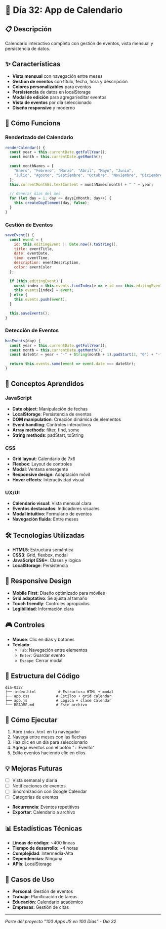 # 📅 Día 32: App de Calendario

## 📋 Descripción
Calendario interactivo completo con gestión de eventos, vista mensual y persistencia de datos.

## ✨ Características
- **Vista mensual** con navegación entre meses
- **Gestión de eventos** con título, fecha, hora y descripción
- **Colores personalizables** para eventos
- **Persistencia** de datos en localStorage
- **Modal de edición** para agregar/editar eventos
- **Vista de eventos** por día seleccionado
- **Diseño responsive** y moderno

## 🚀 Cómo Funciona

### Renderizado del Calendario
```javascript
renderCalendar() {
  const year = this.currentDate.getFullYear();
  const month = this.currentDate.getMonth();
  
  const monthNames = [
    "Enero", "Febrero", "Marzo", "Abril", "Mayo", "Junio",
    "Julio", "Agosto", "Septiembre", "Octubre", "Noviembre", "Diciembre"
  ];
  this.currentMonthEl.textContent = monthNames[month] + " " + year;
  
  // Generar días del mes
  for (let day = 1; day <= daysInMonth; day++) {
    this.createDayElement(day, false);
  }
}
```

### Gestión de Eventos
```javascript
saveEvent() {
  const event = {
    id: this.editingEvent || Date.now().toString(),
    title: eventTitle,
    date: eventDate,
    time: eventTime,
    description: eventDescription,
    color: eventColor
  };
  
  if (this.editingEvent) {
    const index = this.events.findIndex(e => e.id === this.editingEvent);
    this.events[index] = event;
  } else {
    this.events.push(event);
  }
  
  this.saveEvents();
}
```

### Detección de Eventos
```javascript
hasEvents(day) {
  const year = this.currentDate.getFullYear();
  const month = this.currentDate.getMonth();
  const dateStr = year + "-" + String(month + 1).padStart(2, "0") + "-" + String(day).padStart(2, "0");
  
  return this.events.some(event => event.date === dateStr);
}
```

## 🎯 Conceptos Aprendidos

### JavaScript
- **Date object**: Manipulación de fechas
- **LocalStorage**: Persistencia de eventos
- **DOM manipulation**: Creación dinámica de elementos
- **Event handling**: Controles interactivos
- **Array methods**: filter, find, some
- **String methods**: padStart, toString

### CSS
- **Grid layout**: Calendario de 7x6
- **Flexbox**: Layout de controles
- **Modal**: Ventana emergente
- **Responsive design**: Adaptación móvil
- **Hover effects**: Interactividad visual

### UX/UI
- **Calendario visual**: Vista mensual clara
- **Eventos destacados**: Indicadores visuales
- **Modal intuitivo**: Formulario de eventos
- **Navegación fluida**: Entre meses

## 🛠️ Tecnologías Utilizadas
- **HTML5**: Estructura semántica
- **CSS3**: Grid, flexbox, modal
- **JavaScript ES6+**: Clases y lógica
- **LocalStorage**: Persistencia

## 📱 Responsive Design
- **Mobile First**: Diseño optimizado para móviles
- **Grid adaptativo**: Se ajusta al tamaño
- **Touch friendly**: Controles apropiados
- **Legibilidad**: Información clara

## 🎮 Controles
- **Mouse**: Clic en días y botones
- **Teclado**: 
  - `Tab`: Navegación entre elementos
  - `Enter`: Guardar evento
  - `Escape`: Cerrar modal

## 🔧 Estructura del Código
```
dia-032/
├── index.html          # Estructura HTML + modal
├── app.css            # Estilos + grid calendar
├── app.js             # Lógica + clase Calendar
└── README.md          # Este archivo
```

## 🚀 Cómo Ejecutar
1. Abre `index.html` en tu navegador
2. Navega entre meses con las flechas
3. Haz clic en un día para seleccionarlo
4. Agrega eventos con el botón "+ Evento"
5. Edita eventos haciendo clic en ellos

## 💡 Mejoras Futuras
- [ ] Vista semanal y diaria
- [ ] Notificaciones de eventos
- [ ] Sincronización con Google Calendar
- [ ] Categorías de eventos
- **Recurrencia**: Eventos repetitivos
- **Exportar**: Calendario a archivo

## 📊 Estadísticas Técnicas
- **Líneas de código**: ~400 líneas
- **Tiempo de desarrollo**: ~4 horas
- **Complejidad**: Intermedia-Alta
- **Dependencias**: Ninguna
- **APIs**: LocalStorage

## 📅 Casos de Uso
- **Personal**: Gestión de eventos
- **Trabajo**: Planificación de tareas
- **Educación**: Calendario académico
- **Empresas**: Gestión de citas

---
*Parte del proyecto "100 Apps JS en 100 Días" - Día 32*

